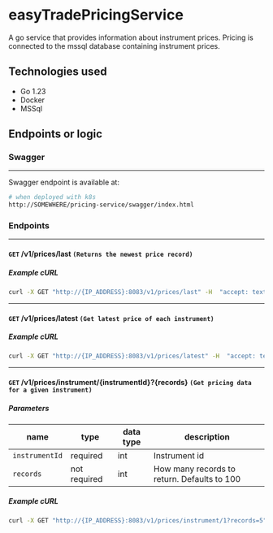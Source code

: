 # easyTradePricingService

A go service that provides information about instrument prices. Pricing is connected to the mssql database containing instrument prices.

## Technologies used

- Go 1.23
- Docker
- MSSql

## Endpoints or logic

### Swagger

---

Swagger endpoint is available at:

```bash
# when deployed with k8s
http://SOMEWHERE/pricing-service/swagger/index.html
```

### Endpoints

---

#### `GET` **/v1/prices/last** `(Returns the newest price record)`

##### Example cURL

```bash
curl -X GET "http://{IP_ADDRESS}:8083/v1/prices/last" -H  "accept: text/plain"
```

---

#### `GET` **/v1/prices/latest** `(Get latest price of each instrument)`

##### Example cURL

```bash
curl -X GET "http://{IP_ADDRESS}:8083/v1/prices/latest" -H  "accept: text/plain"
```

---

#### `GET` **/v1/prices/instrument/{instrumentId}?{records}** `(Get pricing data for a given instrument)`

##### Parameters

| name           | type         | data type | description                                 |
| -------------- | ------------ | --------- | ------------------------------------------- |
| `instrumentId` | required     | int       | Instrument id                               |
| `records`      | not required | int       | How many records to return. Defaults to 100 |

##### Example cURL

```bash
curl -X GET "http://{IP_ADDRESS}:8083/v1/prices/instrument/1?records=5" -H  "accept: text/plain"
```
